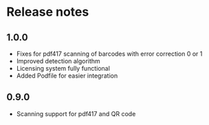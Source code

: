 # Release notes

## 1.0.0
- Fixes for pdf417 scanning of barcodes with error correction 0 or 1
- Improved detection algorithm
- Licensing system fully functional
- Added Podfile for easier integration

## 0.9.0
- Scanning support for pdf417 and QR code